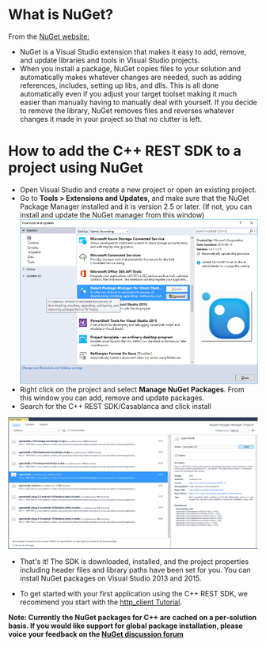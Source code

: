# What is NuGet?

From the [NuGet website:](http://docs.nuget.org/docs/start-here/overview)

*   NuGet is a Visual Studio extension that makes it easy to add, remove, and update libraries and tools in Visual Studio projects.
*   When you install a package, NuGet copies files to your solution and automatically makes whatever changes are needed, such as adding references, includes, setting up libs, and dlls. This is all done automatically even if you adjust your target toolset making it much easier than manually having to manually deal with yourself. If you decide to remove the library, NuGet removes files and reverses whatever changes it made in your project so that no clutter is left.

# How to add the C++ REST SDK to a project using NuGet

*   Open Visual Studio and create a new project or open an existing project.
*   Go to **Tools > Extensions and Updates**, and make sure that the NuGet Package Manager installed and it is version 2.5 or later. (If not, you can install and update the NuGet manager from this window) ![NuGetPackageManagerInExtensionsAndUpdates.png](resources/NuGetPackageManagerInExtensionsAndUpdates.png)
*   Right click on the project and select **Manage NuGet Packages**. From this window you can add, remove and update packages.
*   Search for the C++ REST SDK/Casablanca and click install

![SearchingCasablancaInNuGet.png](resources/SearchingCasablancaInNuGet.png)

*   That's it! The SDK is downloaded, installed, and the project properties including header files and library paths have been set for you. You can install NuGet packages on Visual Studio 2013 and 2015.

*   To get started with your first application using the C++ REST SDK, we recommend you start with the [http_client Tutorial](Getting-Started-Tutorial).

**Note: Currently the NuGet packages for C++ are cached on a per-solution basis. If you would like support for global package installation, please voice your feedback on the [NuGet discussion forum](https://nuget.codeplex.com/discussions/429991)**